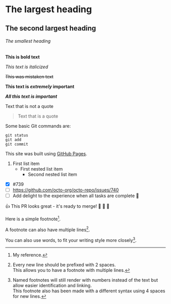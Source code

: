 <!-- https://docs.github.com/en/get-started/writing-on-github/getting-started-with-writing-and-formatting-on-github/basic-writing-and-formatting-syntax -->
# The largest heading
## The second largest heading
###### The smallest heading

**This is bold text**

*This text is italicized*

~~This was mistaken text~~

**This text is _extremely_ important**

***All this text is important***

Text that is not a quote

> Text that is a quote

Some basic Git commands are:
```
git status
git add
git commit
```

This site was built using [GitHub Pages](https://pages.github.com/).

1. First list item
   - First nested list item
     - Second nested list item

- [x] #739
- [ ] https://github.com/octo-org/octo-repo/issues/740
- [ ] Add delight to the experience when all tasks are complete :tada:

<!-- https://github.com/ikatyang/emoji-cheat-sheet/blob/master/README.md -->
:+1: This PR looks great - it's ready to merge! :banana: :lemon: :unicorn:

Here is a simple footnote[^1].

A footnote can also have multiple lines[^2].  

You can also use words, to fit your writing style more closely[^note].

[^1]: My reference.
[^2]: Every new line should be prefixed with 2 spaces.  
  This allows you to have a footnote with multiple lines.
[^note]:
    Named footnotes will still render with numbers instead of the text but allow easier identification and linking.  
    This footnote also has been made with a different syntax using 4 spaces for new lines.